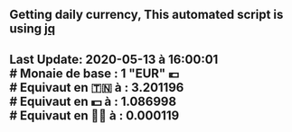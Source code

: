 ## Getting daily currency, This automated script is using [jq](https://stedolan.github.io/jq/)
## Last Update:  2020-05-13 à 16:00:01 </br># Monaie de base : 1 "EUR" 💶 </br> # Equivaut en 🇹🇳 à :  3.201196 </br> # Equivaut en 💵 à : 1.086998</br> # Equivaut en 🐱‍💻 à :  0.000119
